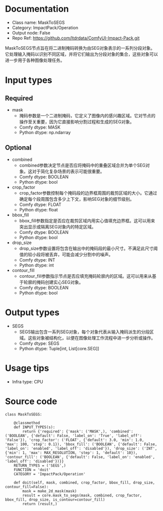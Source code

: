 # Documentation
- Class name: MaskToSEGS
- Category: ImpactPack/Operation
- Output node: False
- Repo Ref: https://github.com/ltdrdata/ComfyUI-Impact-Pack.git

MaskToSEGS节点旨在将二进制掩码转换为由SEG对象表示的一系列分段对象。它处理输入掩码以识别不同区域，并将它们输出为分段对象的集合，这些对象可以进一步用于各种图像处理任务。

# Input types
## Required
- mask
    - 掩码参数是一个二进制掩码，它定义了图像内的感兴趣区域。它对节点的操作至关重要，因为它直接影响分割过程和生成的SEG对象。
    - Comfy dtype: MASK
    - Python dtype: np.ndarray
## Optional
- combined
    - combined参数决定节点是否应将掩码中的重叠区域合并为单个SEG对象。这对于简化复杂场景的表示可能很重要。
    - Comfy dtype: BOOLEAN
    - Python dtype: bool
- crop_factor
    - crop_factor参数控制每个掩码段的边界框周围的裁剪区域的大小。它通过确定每个段周围包含多少上下文，影响SEG对象的细节级别。
    - Comfy dtype: FLOAT
    - Python dtype: float
- bbox_fill
    - bbox_fill参数指定是否应在裁剪区域内用实心值填充边界框。这可以用来突出显示或隔离SEG对象内的特定区域。
    - Comfy dtype: BOOLEAN
    - Python dtype: bool
- drop_size
    - drop_size参数设置将包含在输出中的掩码段的最小尺寸。不满足此尺寸阈值的较小段将被丢弃，可能会减少分割中的噪声。
    - Comfy dtype: INT
    - Python dtype: int
- contour_fill
    - contour_fill参数指示节点是否应填充掩码轮廓内的区域。这可以用来从基于轮廓的掩码创建实心SEG对象。
    - Comfy dtype: BOOLEAN
    - Python dtype: bool

# Output types
- SEGS
    - SEGS输出包含一系列SEG对象，每个对象代表从输入掩码派生的分段区域。这些对象被结构化，以便在图像处理工作流程中进一步分析或操作。
    - Comfy dtype: SEGS
    - Python dtype: Tuple[int, List[core.SEG]]

# Usage tips
- Infra type: CPU

# Source code
```
class MaskToSEGS:

    @classmethod
    def INPUT_TYPES(s):
        return {'required': {'mask': ('MASK',), 'combined': ('BOOLEAN', {'default': False, 'label_on': 'True', 'label_off': 'False'}), 'crop_factor': ('FLOAT', {'default': 3.0, 'min': 1.0, 'max': 100, 'step': 0.1}), 'bbox_fill': ('BOOLEAN', {'default': False, 'label_on': 'enabled', 'label_off': 'disabled'}), 'drop_size': ('INT', {'min': 1, 'max': MAX_RESOLUTION, 'step': 1, 'default': 10}), 'contour_fill': ('BOOLEAN', {'default': False, 'label_on': 'enabled', 'label_off': 'disabled'})}}
    RETURN_TYPES = ('SEGS',)
    FUNCTION = 'doit'
    CATEGORY = 'ImpactPack/Operation'

    def doit(self, mask, combined, crop_factor, bbox_fill, drop_size, contour_fill=False):
        mask = make_2d_mask(mask)
        result = core.mask_to_segs(mask, combined, crop_factor, bbox_fill, drop_size, is_contour=contour_fill)
        return (result,)
```